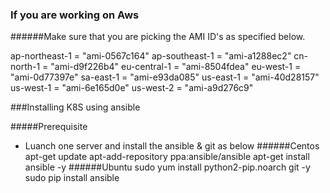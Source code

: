 ### If you are working on Aws 
######Make sure that you are picking the AMI ID's as specified below.

ap-northeast-1 = "ami-0567c164"
ap-southeast-1 = "ami-a1288ec2"
cn-north-1 = "ami-d9f226b4"
eu-central-1 = "ami-8504fdea"
eu-west-1 = "ami-0d77397e"
sa-east-1 = "ami-e93da085"
us-east-1 = "ami-40d28157"
us-west-1 = "ami-6e165d0e"
us-west-2 = "ami-a9d276c9"

###Installing K8S using ansible 

#####Prerequisite 
- Luanch one server and install the ansible & git as below
######Centos
apt-get update
apt-add-repository ppa:ansible/ansible
apt-get  install ansible -y
######Ubuntu
sudo yum install python2-pip.noarch git -y
sudo pip install ansible
